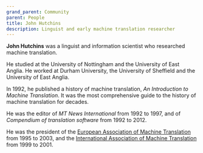 ```yaml
---
grand_parent: Community
parent: People
title: John Hutchins
description: Linguist and early machine translation researcher
---
```


**John Hutchins** was a linguist and information scientist who researched machine translation.

He studied at the University of Nottingham and the University of East Anglia.
He worked at Durham University, the University of Sheffield and the University of East Anglia.

In 1992, he published a history of machine translation, *An Introduction to Machine Translation*.
It was the most comprehensive guide to the history of machine translation for decades.

He was the editor of *MT News International* from 1992 to 1997, and of *Compendium of translation software* from 1992 to 2012.

He was the president of the [European Association of Machine Translation](/associations/eamt.md) from 1995 to 2003,
and the [International Association of Machine Translation](/associations/iamt.md) from 1999 to 2001.
